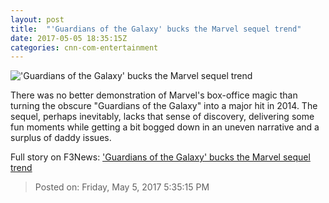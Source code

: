 ```yaml
---
layout: post
title:  "'Guardians of the Galaxy' bucks the Marvel sequel trend"
date: 2017-05-05 18:35:15Z
categories: cnn-com-entertainment
---
```


!['Guardians of the Galaxy' bucks the Marvel sequel trend](http://i2.cdn.cnn.com/cnnnext/dam/assets/170502112435-guardians-of-the-galaxy-vol-2-super-tease.jpg)

There was no better demonstration of Marvel's box-office magic than turning the obscure "Guardians of the Galaxy" into a major hit in 2014. The sequel, perhaps inevitably, lacks that sense of discovery, delivering some fun moments while getting a bit bogged down in an uneven narrative and a surplus of daddy issues.


Full story on F3News: ['Guardians of the Galaxy' bucks the Marvel sequel trend](http://www.f3nws.com/n/xsTTMC)

> Posted on: Friday, May 5, 2017 5:35:15 PM
